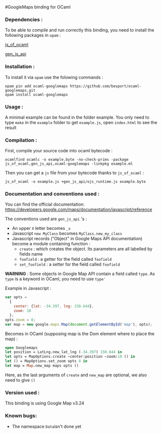 #GoogleMaps binding for OCaml

### Dependencies :
To be able to compile and run correctly this binding, you need to install the following packages in ```opam``` :

[js_of_ocaml](https://github.com/ocsigen/js_of_ocaml)

[gen_js_api](https://github.com/LexiFi/gen_js_api)

### Installation :
To install it via ```opam``` use the folowing commands :

```
opam pin add ocaml-googlemaps https://github.com/besport/ocaml-googlemaps.git
opam install ocaml-googlemaps
```

### Usage :
A minimal example can be found in the folder example.
You only need to type ```make``` in the ```example``` folder to get ```example.js```, open ```index.html``` to see the result

### Compilation : 
First, compile your source code into ocaml bytecode :
```
ocamlfind ocamlc -o example.byte -no-check-prims -package js_of_ocaml,gen_js_api,ocaml-googlemaps -linkpkg example.ml
```

Then you can get a ```js``` file from your bytecode thanks to ```js_of_ocaml``` :
```
js_of_ocaml -o example.js +gen_js_api/ojs_runtime.js example.byte
```

### Documentation and conventions used :
You can find the official documentation:
https://developers.google.com/maps/documentation/javascript/reference

The conventions used are ```gen_js_api``` 's :

* An upper ```X``` letter becomes ```_x```
* Javascript ```new MyClass``` becomes ```MyClass.new_my_class```
* Javascript records ("Object" in Google Maps API documentation) become a module containing function :
    * ```create``` : which creates the object. Its parameters are all labelled by fields name
    * ```foofield``` : a getter for the field called ```foofield```
    * ```set_foofield``` : a setter for the field called ```foofield```
 
**WARNING** : Some objects in Google Map API contain a field called ```type```. As ```type``` is a keyword in OCaml, you need to use ```type'```

Example in Javascript :
```javascript
var opts = 
  {
    center: {lat: -34.397, lng: 150.644},
    zoom: 10
  };
opts.zoom = 8;
var map = new google.maps.Map(document.getElementById('map'), opts);
```

Becomes in OCaml (supposing map is the Dom element where to place the map) :
```ocaml
open Googlemaps
let position = LatLng.new_lat_lng (-34.397) 150.644 in
let opts = MapOptions.create ~center:position ~zoom:10 () in
let () = MapOptions.set_zoom opts 8 in
let map = Map.new_map maps opts ()
```
Here, as the last arguments of ```create``` and ```new_map``` are optional, we also need to give ```()```

### Version used : 
This binding is using Google Map v3.24

### Known bugs:
* The namespace ```Data```isn't done yet
